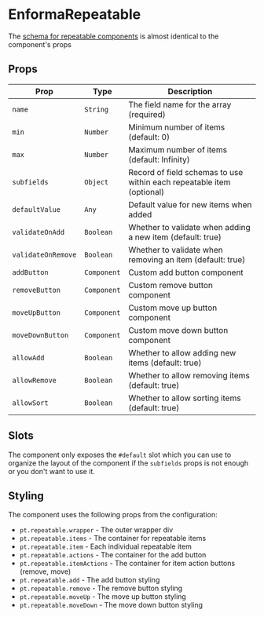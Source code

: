 # EnformaRepeatable

<TabNav :items="[
{ label: 'Usage', link: '/field-forms/enforma-repeatable' },
{ label: 'API', link: '/field-forms/enforma-repeatable_api' },
]" />

The [schema for repeatable components](/schema-forms/schema-reference.md#repeatable-schema) is almost identical to the component's props

## Props

| Prop | Type | Description                                                           |
|------|------|-----------------------------------------------------------------------|
| `name` | `String` | The field name for the array (required)                               |
| `min` | `Number` | Minimum number of items (default: 0)                                  |
| `max` | `Number` | Maximum number of items (default: Infinity)                           |
| `subfields` | `Object` | Record of field schemas to use within each repeatable item (optional) |
| `defaultValue` | `Any` | Default value for new items when added                                |
| `validateOnAdd` | `Boolean` | Whether to validate when adding a new item (default: true)            |
| `validateOnRemove` | `Boolean` | Whether to validate when removing an item (default: true)             |
| `addButton` | `Component` | Custom add button component                                           |
| `removeButton` | `Component` | Custom remove button component                                        |
| `moveUpButton` | `Component` | Custom move up button component                                       |
| `moveDownButton` | `Component` | Custom move down button component                                     |
| `allowAdd` | `Boolean` | Whether to allow adding new items (default: true)                     |
| `allowRemove` | `Boolean` | Whether to allow removing items (default: true)                       |
| `allowSort` | `Boolean` | Whether to allow sorting items (default: true)                        |

## Slots

The component only exposes the `#default` slot which you can use to organize the layout of the component if the `subfields` props is not enough or you don't want to use it.

## Styling

The component uses the following props from the configuration:

- `pt.repeatable.wrapper` - The outer wrapper div
- `pt.repeatable.items` - The container for repeatable items
- `pt.repeatable.item` - Each individual repeatable item
- `pt.repeatable.actions` - The container for the add button
- `pt.repeatable.itemActions` - The container for item action buttons (remove, move)
- `pt.repeatable.add` - The add button styling
- `pt.repeatable.remove` - The remove button styling
- `pt.repeatable.moveUp` - The move up button styling
- `pt.repeatable.moveDown` - The move down button styling